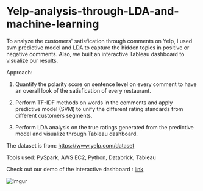 # Yelp-analysis-through-LDA-and-machine-learning


To analyze the customers' satisfication through comments on Yelp, I used svm predictive model and LDA to capture the hidden topics in positive or negative comments. Also, we built an interactive Tableau dashboard to visualize our results. 

Approach:

1. Quantify the polarity score on sentence level on every comment to have an overall look of the satisfication of every restaurant.

2. Perform TF-IDF methods on words in the comments and apply predictive model (SVM) to unify the different rating standards from different customers segments.

3. Perform LDA analysis on the true ratings generated from the predictive model and visualize through Tableau dashboard.



The dataset is from: https://www.yelp.com/dataset

Tools used: PySpark, AWS EC2, Python, Databrick, Tableau

Check out our demo of the interactive dashboard : [link](https://public.tableau.com/profile/xiangke.chen#!/vizhome/YelpReviewAnalysis_15758570841320/final)

![Imgur](https://i.imgur.com/l05yGjl.png)
